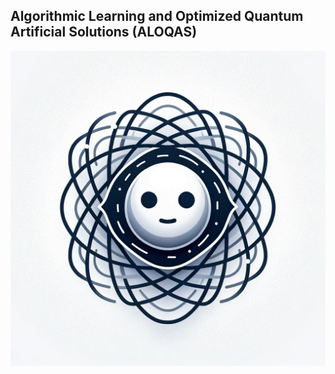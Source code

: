 ## Algorithmic Learning and Optimized Quantum Artificial Solutions (ALOQAS)

![alt text](https://github.com/LucasAguetai/ALOQAS/blob/main/img/ALOQAS_logo.png?raw=true)

